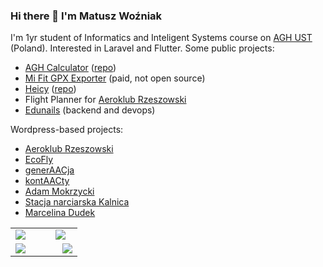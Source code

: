 ### Hi there 👋 I'm Matusz Woźniak

I'm 1yr student of Informatics and Inteligent Systems course on <a target="_blank" href="https://www.agh.edu.pl">AGH UST</a> (Poland). Interested in Laravel and Flutter.
Some public projects:
- <a target="_blank" href="https://kalkulatoragh.pl">AGH Calculator</a> (<a target="_blank" href="https://github.com/matisiekpl/agh-calculator">repo</a>)
- <a target="_blank" href="https://play.google.com/store/apps/details?id=pl.enteam.mifit_gpx_exporter&hl=pl&gl=US"> Mi Fit GPX Exporter</a> (paid, not open source)
- <a target="_blank" href="https://snapcraft.io/heicy">Heicy</a> (<a target="_blank" href="https://github.com/matisiekpl/heicy">repo</a>)
- Flight Planner for <a target="_blank" href="http://aeroklub-rzeszowski.pl">Aeroklub Rzeszowski</a>
- <a href="http://edunails.com">Edunails</a> (backend and devops)

Wordpress-based projects:
- <a href="https://aeroklub-rzeszowski.pl">Aeroklub Rzeszowski</a>
- <a href="https://ecofly.pl">EcoFly</a>
- <a href="http://generaacja.pl">generAACja</a>
- <a href="http://kontaacty.pl">kontAACty</a>
- <a href="https://adam-mokrzycki.pl">Adam Mokrzycki</a>
- <a href="http://kalnica.eu">Stacja narciarska Kalnica</a>
- <a href="https://marcelinadudek.com">Marcelina Dudek</a>

<table border="0">
 <tr>
    <td width="60%"  colspan="8">
      
   <img src="https://user-images.githubusercontent.com/21008961/137363573-6fd4cdf5-f1b0-423c-92ef-1cca071a12a4.png">

   </td>
   <td width="40%"  colspan="4">
      
   <img src="https://user-images.githubusercontent.com/21008961/137364071-973949ef-2d32-4308-a7b6-f86716f0b891.png">

     
   </td>
 </tr>
 <tr>
  <td width="70%" colspan="9">
   
  <img src="https://user-images.githubusercontent.com/21008961/137365604-821dca94-28cd-48db-b118-485704dcd121.png">
   
  </td>
  <td  width="30%" colspan="3">
   
  <img src="https://user-images.githubusercontent.com/21008961/138597894-d0878685-749a-413d-af90-86e49914fee9.png">

   
  </td>
 </tr>
</table>